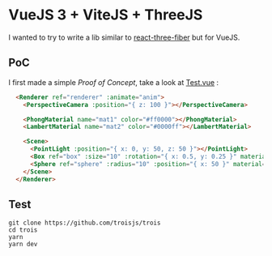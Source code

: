 # VueJS 3 + ViteJS + ThreeJS

I wanted to try to write a lib similar to [react-three-fiber](https://github.com/react-spring/react-three-fiber) but for VueJS.

## PoC

I first made a simple *Proof of Concept*, take a look at [Test.vue](/src/components/Test.vue) :

```html
  <Renderer ref="renderer" :animate="anim">
    <PerspectiveCamera :position="{ z: 100 }"></PerspectiveCamera>

    <PhongMaterial name="mat1" color="#ff0000"></PhongMaterial>
    <LambertMaterial name="mat2" color="#0000ff"></LambertMaterial>

    <Scene>
      <PointLight :position="{ x: 0, y: 50, z: 50 }"></PointLight>
      <Box ref="box" :size="10" :rotation="{ x: 0.5, y: 0.25 }" material="mat1"></Box>
      <Sphere ref="sphere" :radius="10" :position="{ x: 50 }" material="mat2"></Sphere>
    </Scene>
  </Renderer>
```

## Test

    git clone https://github.com/troisjs/trois
    cd trois
    yarn
    yarn dev

